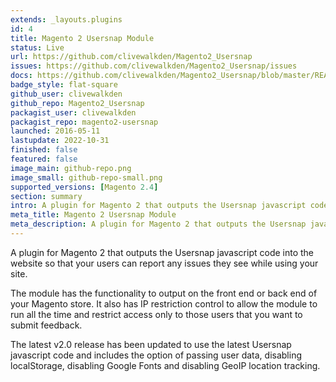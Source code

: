 ```yaml
---
extends: _layouts.plugins
id: 4
title: Magento 2 Usersnap Module
status: Live
url: https://github.com/clivewalkden/Magento2_Usersnap
issues: https://github.com/clivewalkden/Magento2_Usersnap/issues
docs: https://github.com/clivewalkden/Magento2_Usersnap/blob/master/README.md
badge_style: flat-square
github_user: clivewalkden
github_repo: Magento2_Usersnap
packagist_user: clivewalkden
packagist_repo: magento2-usersnap
launched: 2016-05-11
lastupdate: 2022-10-31
finished: false
featured: false
image_main: github-repo.png
image_small: github-repo-small.png
supported_versions: [Magento 2.4]
section: summary
intro: A plugin for Magento 2 that outputs the Usersnap javascript code into the website
meta_title: Magento 2 Usersnap Module
meta_description: A plugin for Magento 2 that outputs the Usersnap javascript code into the website
---
```


A plugin for Magento 2 that outputs the Usersnap javascript code into the website so that your users can report any issues they see while using your site.

The module has the functionality to output on the front end or back end of your Magento store. It also has IP restriction control to allow the module to run all the time and restrict access only to those users that you want to submit feedback.

The latest v2.0 release has been updated to use the latest Usersnap javascript code and includes the option of passing user data, disabling localStorage, disabling Google Fonts and disabling GeoIP location tracking. 